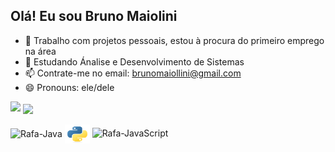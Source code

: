 ## Olá! Eu sou Bruno Maiolini 

- 🔭 Trabalho com projetos pessoais, estou à procura do primeiro emprego na área
- 🌱 Estudando Ánalise e Desenvolvimento de Sistemas
- 📫 Contrate-me no email: brunomaiollini@gmail.com
- 😄 Pronouns: ele/dele

<picture>
  <source
    srcset="https://github-readme-stats.vercel.app/api?username=VbrunoM&show_icons=true&theme=dark"
    media="(prefers-color-scheme: dark)"
  />
  <source
    srcset="https://github-readme-stats.vercel.app/api?username=VbrunoM&show_icons=true"
    media="(prefers-color-scheme: light), (prefers-color-scheme: no-preference)"
  />
  <img src="https://github-readme-stats.vercel.app/api?username=VbrunoM&show_icons=true" />
</picture>

<a href="https://github.com/VbrunoM/convoychat">
  <img height=200 align="center" src="https://github-readme-stats.vercel.app/api/top-langs?username=VbrunoM&layout=compact&langs_count=8&card_width=320" />
</a>

<div style="display: inline_block"><br>
  <img align="center" alt="Rafa-Java" height="35" width="45" src="https://cdn.jsdelivr.net/gh/devicons/devicon@latest/icons/java/java-original-wordmark.svg" />
  <img align="center" alt="Rafa-Python" height="30" width="40" src="https://raw.githubusercontent.com/devicons/devicon/master/icons/python/python-original.svg">
  <img lign="center" alt="Rafa-JavaScript" height="30" width="40" src="https://cdn.jsdelivr.net/gh/devicons/devicon@latest/icons/javascript/javascript-original.svg" />
  
</div>

  ##

 
